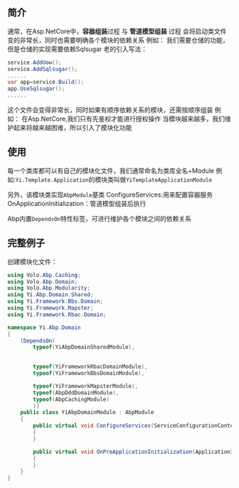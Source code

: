 ## 简介
通常，在Asp.NetCore中，**容器组装**过程 与 **管道模型组装** 过程 会将启动类文件变的非常长，同时也需要明确各个模块的依赖关系
例如：
我们需要仓储的功能，但是仓储的实现需要依赖Sqlsugar
老的引入写法：
``` cs
service.AddUow();
service.AddSqlsugar();
......
var app=service.Build();
app.UseSqlsugar();
......
```
这个文件会变得非常长，同时如果有顺序依赖关系的模块，还需按顺序组装
例如：
在Asp.NetCore,我们只有先鉴权才能进行授权操作
当模块越来越多，我们维护起来将越来越困难，所以引入了模块化功能

## 使用
每一个类库都可以有自己的模块化文件，我们通常命名为类库全名+Module
例如:`Yi.Template.Application`的模块类叫做`YiTemplateApplicationModule`

另外，该模块类实现`AbpModule`基类
ConfigureServices:用来配置容器服务
OnApplicationInitialization：管道模型组装后执行

Abp内置`DependsOn`特性标签，可进行维护各个模块之间的依赖关系

## 完整例子
创建模块化文件：
``` cs
using Volo.Abp.Caching;
using Volo.Abp.Domain;
using Volo.Abp.Modularity;
using Yi.Abp.Domain.Shared;
using Yi.Framework.Bbs.Domain;
using Yi.Framework.Mapster;
using Yi.Framework.Rbac.Domain;

namespace Yi.Abp.Domain
{
    [DependsOn(
        typeof(YiAbpDomainSharedModule),
       

        typeof(YiFrameworkRbacDomainModule),
        typeof(YiFrameworkBbsDomainModule),

        typeof(YiFrameworkMapsterModule),
        typeof(AbpDddDomainModule),
        typeof(AbpCachingModule)
        )]
    public class YiAbpDomainModule : AbpModule
    {
        public virtual void ConfigureServices(ServiceConfigurationContext context)
        {
        }

        public virtual void OnPreApplicationInitialization(ApplicationInitializationContext context)
        {
        }
    }
}
```